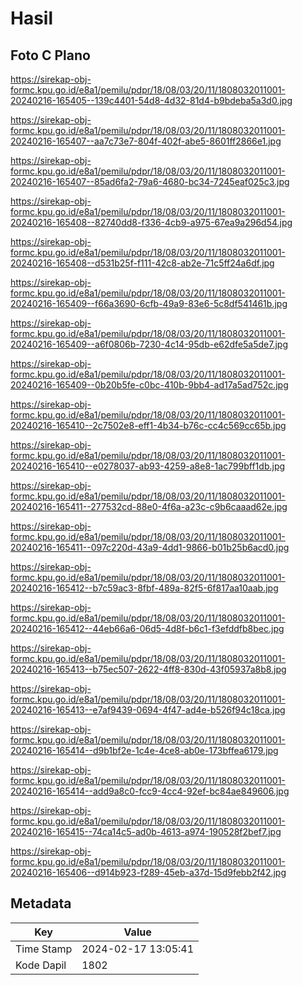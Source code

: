 # Hasil

## Foto C Plano

https://sirekap-obj-formc.kpu.go.id/e8a1/pemilu/pdpr/18/08/03/20/11/1808032011001-20240216-165405--139c4401-54d8-4d32-81d4-b9bdeba5a3d0.jpg

https://sirekap-obj-formc.kpu.go.id/e8a1/pemilu/pdpr/18/08/03/20/11/1808032011001-20240216-165407--aa7c73e7-804f-402f-abe5-8601ff2866e1.jpg

https://sirekap-obj-formc.kpu.go.id/e8a1/pemilu/pdpr/18/08/03/20/11/1808032011001-20240216-165407--85ad6fa2-79a6-4680-bc34-7245eaf025c3.jpg

https://sirekap-obj-formc.kpu.go.id/e8a1/pemilu/pdpr/18/08/03/20/11/1808032011001-20240216-165408--82740dd8-f336-4cb9-a975-67ea9a296d54.jpg

https://sirekap-obj-formc.kpu.go.id/e8a1/pemilu/pdpr/18/08/03/20/11/1808032011001-20240216-165408--d531b25f-f111-42c8-ab2e-71c5ff24a6df.jpg

https://sirekap-obj-formc.kpu.go.id/e8a1/pemilu/pdpr/18/08/03/20/11/1808032011001-20240216-165409--f66a3690-6cfb-49a9-83e6-5c8df541461b.jpg

https://sirekap-obj-formc.kpu.go.id/e8a1/pemilu/pdpr/18/08/03/20/11/1808032011001-20240216-165409--a6f0806b-7230-4c14-95db-e62dfe5a5de7.jpg

https://sirekap-obj-formc.kpu.go.id/e8a1/pemilu/pdpr/18/08/03/20/11/1808032011001-20240216-165409--0b20b5fe-c0bc-410b-9bb4-ad17a5ad752c.jpg

https://sirekap-obj-formc.kpu.go.id/e8a1/pemilu/pdpr/18/08/03/20/11/1808032011001-20240216-165410--2c7502e8-eff1-4b34-b76c-cc4c569cc65b.jpg

https://sirekap-obj-formc.kpu.go.id/e8a1/pemilu/pdpr/18/08/03/20/11/1808032011001-20240216-165410--e0278037-ab93-4259-a8e8-1ac799bff1db.jpg

https://sirekap-obj-formc.kpu.go.id/e8a1/pemilu/pdpr/18/08/03/20/11/1808032011001-20240216-165411--277532cd-88e0-4f6a-a23c-c9b6caaad62e.jpg

https://sirekap-obj-formc.kpu.go.id/e8a1/pemilu/pdpr/18/08/03/20/11/1808032011001-20240216-165411--097c220d-43a9-4dd1-9866-b01b25b6acd0.jpg

https://sirekap-obj-formc.kpu.go.id/e8a1/pemilu/pdpr/18/08/03/20/11/1808032011001-20240216-165412--b7c59ac3-8fbf-489a-82f5-6f817aa10aab.jpg

https://sirekap-obj-formc.kpu.go.id/e8a1/pemilu/pdpr/18/08/03/20/11/1808032011001-20240216-165412--44eb66a6-06d5-4d8f-b6c1-f3efddfb8bec.jpg

https://sirekap-obj-formc.kpu.go.id/e8a1/pemilu/pdpr/18/08/03/20/11/1808032011001-20240216-165413--b75ec507-2622-4ff8-830d-43f05937a8b8.jpg

https://sirekap-obj-formc.kpu.go.id/e8a1/pemilu/pdpr/18/08/03/20/11/1808032011001-20240216-165413--e7af9439-0694-4f47-ad4e-b526f94c18ca.jpg

https://sirekap-obj-formc.kpu.go.id/e8a1/pemilu/pdpr/18/08/03/20/11/1808032011001-20240216-165414--d9b1bf2e-1c4e-4ce8-ab0e-173bffea6179.jpg

https://sirekap-obj-formc.kpu.go.id/e8a1/pemilu/pdpr/18/08/03/20/11/1808032011001-20240216-165414--add9a8c0-fcc9-4cc4-92ef-bc84ae849606.jpg

https://sirekap-obj-formc.kpu.go.id/e8a1/pemilu/pdpr/18/08/03/20/11/1808032011001-20240216-165415--74ca14c5-ad0b-4613-a974-190528f2bef7.jpg

https://sirekap-obj-formc.kpu.go.id/e8a1/pemilu/pdpr/18/08/03/20/11/1808032011001-20240216-165406--d914b923-f289-45eb-a37d-15d9febb2f42.jpg


## Metadata

| Key        | Value               |
| ---------- | ------------------- |
| Time Stamp | 2024-02-17 13:05:41 |
| Kode Dapil | 1802                |



